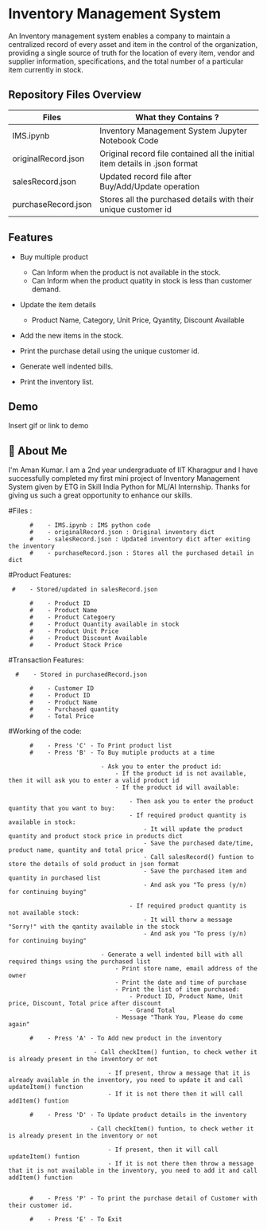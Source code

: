 
# Inventory Management System

An Inventory management system enables a company to maintain a centralized record of every asset and item in the control of the organization, providing a single source of truth for the location of every item, vendor and supplier information, specifications, and the total number of a particular item currently in stock.

## Repository Files Overview

| Files             | What they Contains ?                                                               |
| ----------------- | ------------------------------------------------------------------ |
| IMS.ipynb |Inventory Management System Jupyter Notebook Code |
| originalRecord.json |Original record file contained all the initial item details in .json format |
| salesRecord.json |  Updated record file after Buy/Add/Update operation|
| purchaseRecord.json | Stores all the purchased details with their unique customer id  |


## Features

- Buy multiple product
    - Can Inform when the product is not available in the stock.
    - Can Inform when the product quatity in stock is less than customer demand.

- Update the item details
    - Product Name, Category, Unit Price, Qyantity, Discount Available

- Add the new items in the stock.
- Print the purchase detail using the unique customer id.
- Generate well indented bills.
- Print the inventory list.
## Demo

Insert gif or link to demo

  
## 🚀 About Me
I'm Aman Kumar. I am a 2nd year undergraduate of IIT Kharagpur and I have successfully completed my first mini project of Inventory Management System given by ETG in Skill India Python for ML/AI Internship. Thanks for giving us such a great opportunity to enhance our skills.

  
#Files :

          #    - IMS.ipynb : IMS python code
          #    - originalRecord.json : Original inventory dict
          #    - salesRecord.json : Updated inventory dict after exiting the inventory
          #    - purchaseRecord.json : Stores all the purchased detail in dict


#Product Features:

     #    - Stored/updated in salesRecord.json 
     
          #    - Product ID
          #    - Product Name
          #    - Product Categoery
          #    - Product Quantity available in stock
          #    - Product Unit Price
          #    - Product Discount Available
          #    - Product Stock Price
          
         
 #Transaction Features: 

      #    - Stored in purchasedRecord.json
      
          #    - Customer ID
          #    - Product ID
          #    - Product Name
          #    - Purchased quantity
          #    - Total Price
 
 
 #Working of the code:

          #    - Press 'C' - To Print product list
          #    - Press 'B' - To Buy mutiple products at a time

                              - Ask you to enter the product id:
                                  - If the product id is not available, then it will ask you to enter a valid product id
                                  - If the product id will available:

                                      - Then ask you to enter the product quantity that you want to buy:
                                      - If required product quantity is available in stock:
                                          - It will update the product quantity and product stock price in products dict
                                          - Save the purchased date/time, product name, quantity and total price
                                          - Call salesRecord() funtion to store the details of sold product in json format
                                          - Save the purchased item and quantity in purchased list
                                          - And ask you "To press (y/n) for continuing buying"

                                      - If required product quantity is not available stock:
                                          - It will thorw a message "Sorry!" with the qantity available in the stock
                                          - And ask you "To press (y/n) for continuing buying"

                              - Generate a well indented bill with all required things using the purchased list
                                  - Print store name, email address of the owner
                                  - Print the date and time of purchase
                                  - Print the list of item purchased:
                                      - Product ID, Product Name, Unit price, Discount, Total price after discount
                                      - Grand Total
                                  - Message "Thank You, Please do come again"

          #    - Press 'A' - To Add new product in the inventory

                            - Call checkItem() funtion, to check wether it is already present in the inventory or not

                                - If present, throw a message that it is already available in the inventory, you need to update it and call updateItem() function
                                - If it is not there then it will call addItem() funtion

          #    - Press 'D' - To Update product details in the inventory

                           - Call checkItem() funtion, to check wether it is already present in the inventory or not

                                - If present, then it will call updateItem() funtion 
                                - If it is not there then throw a message that it is not available in the inventory, you need to add it and call addItem() function


          #    - Press 'P' - To print the purchase detail of Customer with their customer id.

          #    - Press 'E' - To Exit


